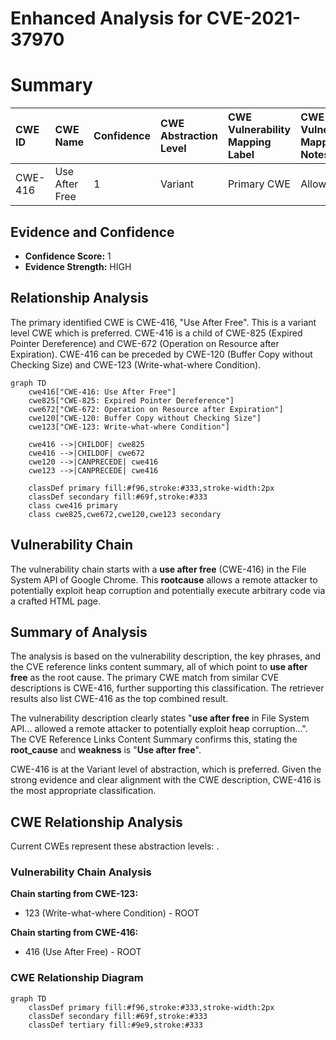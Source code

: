 # Enhanced Analysis for CVE-2021-37970

# Summary
| CWE ID  | CWE Name                                                                                       | Confidence | CWE Abstraction Level | CWE Vulnerability Mapping Label | CWE-Vulnerability Mapping Notes |
| :-------- | :--------------------------------------------------------------------------------------------- | :---------- | :---------------------- | :------------------------------ | :------------------------------ |
| CWE-416 | Use After Free                                                                               | 1          | Variant                  | Primary CWE                     | Allowed                       |

## Evidence and Confidence

*   **Confidence Score:** 1
*   **Evidence Strength:** HIGH

## Relationship Analysis
The primary identified CWE is CWE-416, "Use After Free". This is a variant level CWE which is preferred. CWE-416 is a child of CWE-825 (Expired Pointer Dereference) and CWE-672 (Operation on Resource after Expiration). CWE-416 can be preceded by CWE-120 (Buffer Copy without Checking Size) and CWE-123 (Write-what-where Condition).

```mermaid
graph TD
    cwe416["CWE-416: Use After Free"]
    cwe825["CWE-825: Expired Pointer Dereference"]
    cwe672["CWE-672: Operation on Resource after Expiration"]
    cwe120["CWE-120: Buffer Copy without Checking Size"]
    cwe123["CWE-123: Write-what-where Condition"]

    cwe416 -->|CHILDOF| cwe825
    cwe416 -->|CHILDOF| cwe672
    cwe120 -->|CANPRECEDE| cwe416
    cwe123 -->|CANPRECEDE| cwe416
    
    classDef primary fill:#f96,stroke:#333,stroke-width:2px
    classDef secondary fill:#69f,stroke:#333
    class cwe416 primary
    class cwe825,cwe672,cwe120,cwe123 secondary
```

## Vulnerability Chain
The vulnerability chain starts with a **use after free** (CWE-416) in the File System API of Google Chrome. This **rootcause** allows a remote attacker to potentially exploit heap corruption and potentially execute arbitrary code via a crafted HTML page.

## Summary of Analysis
The analysis is based on the vulnerability description, the key phrases, and the CVE reference links content summary, all of which point to **use after free** as the root cause. The primary CWE match from similar CVE descriptions is CWE-416, further supporting this classification. The retriever results also list CWE-416 as the top combined result.

The vulnerability description clearly states "**use after free** in File System API... allowed a remote attacker to potentially exploit heap corruption...". The CVE Reference Links Content Summary confirms this, stating the **root_cause** and **weakness** is "**Use after free**".

CWE-416 is at the Variant level of abstraction, which is preferred. Given the strong evidence and clear alignment with the CWE description, CWE-416 is the most appropriate classification.


## CWE Relationship Analysis

Current CWEs represent these abstraction levels: .


### Vulnerability Chain Analysis

**Chain starting from CWE-123:**
- 123 (Write-what-where Condition) - ROOT


**Chain starting from CWE-416:**
- 416 (Use After Free) - ROOT



### CWE Relationship Diagram

```mermaid
graph TD
    classDef primary fill:#f96,stroke:#333,stroke-width:2px
    classDef secondary fill:#69f,stroke:#333
    classDef tertiary fill:#9e9,stroke:#333
```